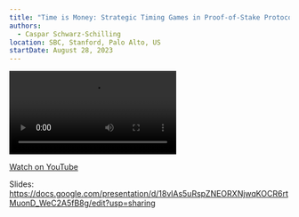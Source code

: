```yaml
---
title: "Time is Money: Strategic Timing Games in Proof-of-Stake Protocols (SBC)"
authors:
  - Caspar Schwarz-Schilling
location: SBC, Stanford, Palo Alto, US
startDate: August 28, 2023
---
```


<video src="https://youtu.be/jTZq58SB1l8?si=Nzfu2zNWAFw-AdSh&t=48"></video>

[Watch on YouTube](https://youtu.be/jTZq58SB1l8?si=Nzfu2zNWAFw-AdSh&t=48)

Slides: <https://docs.google.com/presentation/d/18vlAs5uRspZNEORXNjwqKOCR6rtMuonD_WeC2A5fB8g/edit?usp=sharing>
